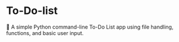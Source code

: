 # To-Do-list
📝 A simple Python command-line To-Do List app using file handling, functions, and basic user input.
